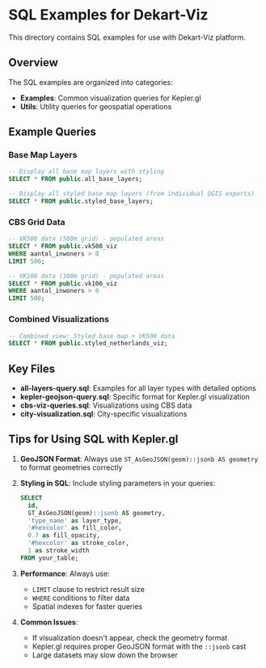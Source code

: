 # SQL Examples for Dekart-Viz

This directory contains SQL examples for use with Dekart-Viz platform.

## Overview

The SQL examples are organized into categories:

- **Examples**: Common visualization queries for Kepler.gl
- **Utils**: Utility queries for geospatial operations

## Example Queries

### Base Map Layers

```sql
-- Display all base map layers with styling
SELECT * FROM public.all_base_layers;

-- Display all styled base map layers (from individual QGIS exports)
SELECT * FROM public.styled_base_layers;
```

### CBS Grid Data

```sql
-- VK500 data (500m grid) - populated areas
SELECT * FROM public.vk500_viz 
WHERE aantal_inwoners > 0 
LIMIT 500;

-- VK100 data (100m grid) - populated areas
SELECT * FROM public.vk100_viz 
WHERE aantal_inwoners > 0 
LIMIT 500;
```

### Combined Visualizations

```sql
-- Combined view: Styled base map + VK500 data
SELECT * FROM public.styled_netherlands_viz;
```

## Key Files

- **all-layers-query.sql**: Examples for all layer types with detailed options
- **kepler-geojson-query.sql**: Specific format for Kepler.gl visualization
- **cbs-viz-queries.sql**: Visualizations using CBS data
- **city-visualization.sql**: City-specific visualizations

## Tips for Using SQL with Kepler.gl

1. **GeoJSON Format**: Always use `ST_AsGeoJSON(geom)::jsonb AS geometry` to format geometries correctly

2. **Styling in SQL**: Include styling parameters in your queries:
   ```sql
   SELECT 
     id,
     ST_AsGeoJSON(geom)::jsonb AS geometry,
     'type_name' as layer_type,
     '#hexcolor' as fill_color,
     0.7 as fill_opacity,
     '#hexcolor' as stroke_color,
     1 as stroke_width
   FROM your_table;
   ```

3. **Performance**: Always use:
   - `LIMIT` clause to restrict result size
   - `WHERE` conditions to filter data
   - Spatial indexes for faster queries

4. **Common Issues**:
   - If visualization doesn't appear, check the geometry format
   - Kepler.gl requires proper GeoJSON format with the `::jsonb` cast
   - Large datasets may slow down the browser